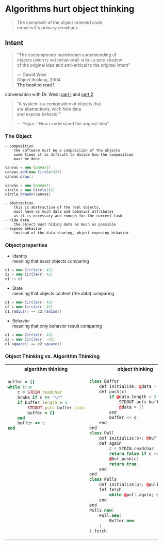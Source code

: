 # Algorithms hurt object thinking

> The complexiti of the object oriented code  
> remains it's primary drowback

## Intent

> "The contemporary mainstream understending of  
> objects (wich is not behavioral) is but a pale shadow  
> of the original idea and anti-ethical to the original intent"  
>  
> — Dawid West  
> Object thinking, 2004  
**The book to read !**

conversation with Dr. West:
[part I](https://www.youtube.com/watch?v=s-hdZZzMCac) and
[part 2](https://www.youtube.com/watch?v=bW5K5cJ-AVs)

> "A system is a composition of objects that  
> are abstractions, wich hide data  
> and expose behavior"  
>  
> — Yegor: "How i anderstand the original idea"

### The Object

    - composition
        the software must be a composition of the objects  
        some times it is dificult to diside how the composition  
        mast be done

```java
canvas = new Canvas()
canvas.add(new Cirvle(42))
canvas.draw()    
```

```java
canvas = new Canvas()
circle = new Cirvle(42)
circle.drawOn(canvas)    
```

    - abstraction  
        this is abstraction of the real objects,  
        must have as much data and behavior attributes  
        as it is necessary and enough for the current task
    - hide data  
        the object must hiding data as much as possible
    - expose behavior
        instead of the data sharing, object exposing bihavior

### Object properties

- Identity  
    meaning that exact objects comparing

```java
c1 = new Circle(r: 42)
c2 = new Circle(r: 42)
c1 != c2
```

- State  
    meaning that objects content (the data) comparing

```java
c1 = new Circle(r: 42)
c2 = new Circle(r: 42)
c1.radius() == c2.radius()
```

- Behavior  
    meaning that only behavior result comparing

```java
c1 = new Circle(r: 42)
c2 = new Circle(r: -42)
c1.square() == c2.square()
```

### Object Thinking vs. Algorithm Thinking

<div style="display: block">
<table><tr>
    <th> algorithm thinking </th>
    <th> object thinking </th>
</tr>
<tr>
<td>

```ruby
buffer = []
while true 
    c = STDIN.readchar
    brake if c == "\n"
    if buffer.length > 3
        STDOUT.puts buffer.join
        buffer = []
    end
    buffer << c
end























```

</td><td>

```c++
class Buffer
    def initialize; @data = []; end
    def push(c)
        if @data.length > 3
            STDOUT.puts buffer.join
            @data = []
        end
        buffer << c
    end
end
class Pull
    def initialize(b); @buf = b; end
    def again
        c = STDIN.readchar
        return false if c == "\n"
        @buf.push(c)
        return true
    end
end
class Pulls
    def initialize(p); @pull = p; end
    fef fetch
        while @pull.again; end
    end
end
Pulls.new(
    Pull.new(
        Buffer.new
    )
).fetch
```

</td>
</tr></table></div>

